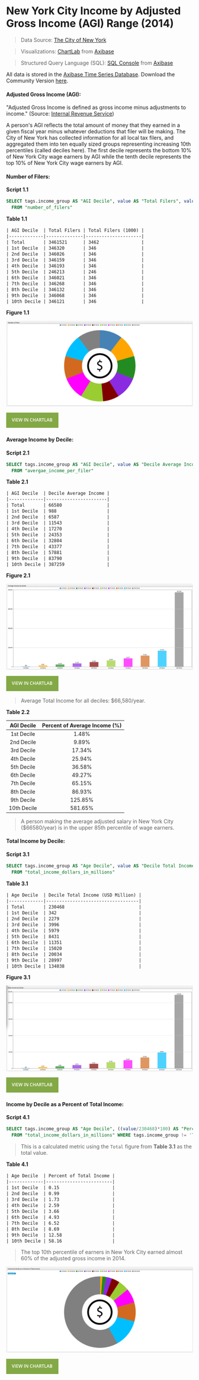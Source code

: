 New York City Income by Adjusted Gross Income (AGI) Range (2014)
===

> Data Source: [The City of New York](https://catalog.data.gov/dataset/personal-income-by-agi-range-3b6e6)

> Visualizations: [ChartLab](https://apps.axibase.com) from [Axibase](https://axibase.com)

> Structured Query Language (SQL): [SQL Console](https://github.com/axibase/atsd/tree/master/api/sql#overview) from [Axibase](https://axibase.com)

All data is stored in the [Axibase Time Series Database](https://axibase.com). Download the Community Version [here](https://github.com/axibase/atsd/blob/master/installation/README.md#installation).

#### Adjusted Gross Income (AGI):

"Adjusted Gross Income is defined as gross income minus adjustments to income." (Source: [Internal Revenue Service](https://www.irs.gov/uac/definition-of-adjusted-gross-income))

A person's AGI reflects the total amount of money that they earned in a given fiscal year minus whatever deductions that 
filer will be making. The City of New York has collected information for all local tax filers, and aggregated them into ten
equally sized groups representing increasing 10th percentiles (called deciles here). The first decile represents the bottom
10% of New York City wage earners by AGI while the tenth decile represents the top 10% of New York City wage earners by AGI.

#### Number of Filers:


**Script 1.1**

```sql
SELECT tags.income_group AS "AGI Decile", value AS "Total Filers", value/1000 AS "Total Filers (1000)"
  FROM "number_of_filers"
```

**Table 1.1** 

```ls
| AGI Decile  | Total Filers | Total Filers (1000) | 
|-------------|--------------|---------------------| 
| Total       | 3461521      | 3462                | 
| 1st Decile  | 346320       | 346                 | 
| 2nd Decile  | 346026       | 346                 | 
| 3rd Decile  | 346159       | 346                 | 
| 4th Decile  | 346193       | 346                 | 
| 5th Decile  | 246213       | 246                 | 
| 6th Decile  | 346021       | 346                 | 
| 7th Decile  | 346268       | 346                 | 
| 8th Decile  | 346132       | 346                 | 
| 9th Decile  | 346068       | 346                 | 
| 10th Decile | 346121       | 346                 | 
```

**Figure 1.1**

![](Images/NYP_1.1.png)

[![](Images/button.png)](https://apps.axibase.com/chartlab/1576163d/2/#fullscreen)

#### Average Income by Decile:

**Script 2.1**

```sql
SELECT tags.income_group AS "AGI Decile", value AS "Decile Average Income"
  FROM "avergae_income_per_filer"
```

**Table 2.1**

```ls
| AGI Decile  | Decile Average Income | 
|-------------|-----------------------| 
| Total       | 66580                 | 
| 1st Decile  | 988                   | 
| 2nd Decile  | 6587                  | 
| 3rd Decile  | 11543                 | 
| 4th Decile  | 17270                 | 
| 5th Decile  | 24353                 | 
| 6th Decile  | 32804                 | 
| 7th Decile  | 43377                 | 
| 8th Decile  | 57881                 | 
| 9th Decile  | 83790                 | 
| 10th Decile | 387259                | 
```

**Figure 2.1**

![](Images/NYP_2.1.png)

[![](Images/button.png)](https://apps.axibase.com/chartlab/d979bec5/2/#fullscreen)

> Average Total Income for all deciles: $66,580/year.

**Table 2.2**

| AGI Decile | Percent of Average Income (%)|
|:----------:|:-------------------------:|
| 1st Decile | 1.48% |
| 2nd Decile | 9.89% |
| 3rd Decile | 17.34% |
| 4th Decile | 25.94% | 
| 5th Decile | 36.58% |
| 6th Decile | 49.27% |
| 7th Decile | 65.15% |
| 8th Decile | 86.93% |
| 9th Decile | 125.85% |
| 10th Decile | 581.65% |

> A person making the average adjusted salary in New York City ($66580/year) is in the upper 85th percentile of wage earners.

#### Total Income by Decile:

**Script 3.1**

```sql
SELECT tags.income_group AS "Age Decile", value AS "Decile Total Income (USD Million)"
  FROM "total_income_dollars_in_millions"
```

**Table 3.1**

```ls
| Age Decile  | Decile Total Income (USD Million) | 
|-------------|-----------------------------------| 
| Total       | 230468                            | 
| 1st Decile  | 342                               | 
| 2nd Decile  | 2279                              | 
| 3rd Decile  | 3996                              | 
| 4th Decile  | 5979                              | 
| 5th Decile  | 8431                              | 
| 6th Decile  | 11351                             | 
| 7th Decile  | 15020                             | 
| 8th Decile  | 20034                             | 
| 9th Decile  | 28997                             | 
| 10th Decile | 134038                            | 
```

**Figure 3.1**

![](Images/NYP_3.1.png)

[![](Images/button.png)](https://apps.axibase.com/chartlab/d979bec5/3/#fullscreen)

#### Income by Decile as a Percent of Total Income:

**Script 4.1**

```sql
SELECT tags.income_group AS "Age Decile", ((value/230468)*100) AS "Percent of Total Income"
  FROM "total_income_dollars_in_millions" WHERE tags.income_group != 'Total'
```

> This is a calculated metric using the `Total` figure from **Table 3.1** as the total value.

**Table 4.1**

```ls
| Age Decile  | Percent of Total Income | 
|-------------|-------------------------| 
| 1st Decile  | 0.15                    | 
| 2nd Decile  | 0.99                    | 
| 3rd Decile  | 1.73                    | 
| 4th Decile  | 2.59                    | 
| 5th Decile  | 3.66                    | 
| 6th Decile  | 4.93                    | 
| 7th Decile  | 6.52                    | 
| 8th Decile  | 8.69                    | 
| 9th Decile  | 12.58                   | 
| 10th Decile | 58.16                   | 
```

>The top 10th percentile of earners in New York City earned almost 60% of the adjusted gross income in 2014.

![](Images/NYP_4.1.png)

[![](Images/button.png)](https://apps.axibase.com/chartlab/1576163d/3/#fullscreen)
